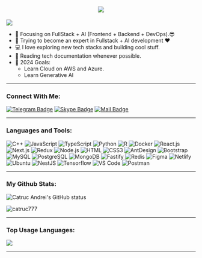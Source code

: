 <h1 align="center">
  <a href="https://git.io/typing-svg">
    <img src="https://readme-typing-svg.herokuapp.com/?lines=Hello,+there!+👋;This+is+Catruc+Andrei.;Nice+to+meet+you!&center=true&size=30">
  </a>
</h1>

![](https://komarev.com/ghpvc/?username=catrucdev&color=brightgreen)

- 🔭 Focusing on FullStack + AI (Frontend + Backend + DevOps).😎
- 🌱 Trying to become an expert in Fullstack + AI development ❤
- 💻 I love exploring new tech stacks and building cool stuff.
- 📰 Reading tech documentation whenever possible.
- 🥅 2024 Goals:
  - Learn Cloud on AWS and Azure.
  - Learn Generative AI

---

### Connect With Me:

[![Telegram Badge](https://img.shields.io/badge/Telegram-1877F2?style=for-the-badge&logo=telegram&logoColor=white)](https://t.me/bandit_of_justice)
[![Skype Badge](https://img.shields.io/badge/Skype-green?style=for-the-badge&logo=telegram&logoColor=white)](https://join.skype.com/invite/live:fossilstar)
[![Mail Badge](https://img.shields.io/badge/Gmail-D14836?style=for-the-badge&logo=gmail&logoColor=white)](mailto:ifresh.2004@gmail.com)

---

### Languages and Tools:

![C++](https://img.shields.io/badge/C++-F7F7F7?style=flat-square&logo=C&logoColor=00A7D0)
![JavaScript](https://img.shields.io/badge/JavaScript-F7DF1E?style=flat-square&logo=javascript&logoColor=black)
![TypeScript](https://img.shields.io/badge/TypeScript-007ACC?style=flat-square&logo=typescript&logoColor=white)
![Python](https://img.shields.io/badge/Python-007ACC?style=flat-square&logo=Python&logoColor=61DAFB)
![R](https://img.shields.io/badge/R-F7F7F7?style=flat-square&logo=R&logoColor=00A7D0)
![Docker](https://img.shields.io/badge/Docker-0CC1F3?style=flat-square&logo=docker&logoColor=white)
![React.js](https://img.shields.io/badge/React.js-0081CB?style=flat-square&logo=react&logoColor=61DAFB)
![Next.js](https://img.shields.io/badge/Next.js-f7f7f7?style=flastic&logo=Next.js&logoColor=000000)
![Redux](https://img.shields.io/badge/Redux-black?style=flastic&logo=Redux&logoColor=764ABC)
![Node.js](https://img.shields.io/badge/Node.js-43853D?style=flat-square&logo=node.js&logoColor=white)
![HTML](https://img.shields.io/badge/HTML5-E34F26?style=flat-square&logo=html5&logoColor=white)
![CSS3](https://img.shields.io/badge/CSS3-1572B6?style=flat-square&logo=css3&logoColor=white)
![AntDesign](https://img.shields.io/badge/AntDesign-f7f7f7?style=flastic&logo=AntDesign&logoColor=0170FE)
![Bootstrap](https://img.shields.io/badge/Bootstrap-563D7C?style=flat-square&logo=bootstrap&logoColor=white)
![MySQL](https://img.shields.io/badge/MySQL-005C84?style=flat-square&logo=mysql&logoColor=white)
![PostgreSQL](https://img.shields.io/badge/PostgreSQL-31658D?style=flastic&logo=PostgreSQL&logoColor=white)
![MongoDB](https://img.shields.io/badge/MongoDB-F7F7F7?style=flat-square&logo=mongodb&logoColor=49A248)
![Fastify](https://img.shields.io/badge/Fastify-F7F7F7?style=flat-square&logo=fastify&logoColor=49A248)
![Redis](https://img.shields.io/badge/redis-%23DD0031.svg?&style=flat-square&logo=redis&logoColor=white)
![Figma](https://img.shields.io/badge/Figma-f7f7f7?style=flastic&logo=Figma&logoColor=F24E1E)
![Netlify](https://img.shields.io/badge/Netlify-00C7B7?style=flat-square&logo=netlify&logoColor=white)
![Ubuntu](https://img.shields.io/badge/Ubuntu-E05924?style=flat-square&logo=ubuntu&logoColor=black)
![NestJS](https://img.shields.io/badge/Nestjs-000000?style=flat-square&logo=nestjs&logoColor=D9224D)
![Tensorflow](https://img.shields.io/badge/Tensorflow-yellow?style=flat-square&logo=Tensorflow&logoColor=00A7D0)
![VS Code](https://img.shields.io/badge/VisualStudio-2C2B30?style=flastic&logo=VisualStudioCode&logoColor=007ACC)
![Postman](https://img.shields.io/badge/Postman-f7f7f7?style=flastic&logo=Postman&logoColor=FF6C37)

---

### My Github Stats:

<p>
  <img align="center" src="https://github-readme-stats.vercel.app/api?username=catruc777&show_icons=true&include_all_commits=true&theme=algolia&hide_border=true" alt="Catruc Andrei's GitHub status" />
</p>
<p>
  <img align="center" src="https://github-readme-streak-stats.herokuapp.com/?user=catruc777&theme=algolia" alt="catruc777" />
</p>

---

### Top Usage Languages:

<img align="center" src="https://github-readme-stats.vercel.app/api/top-langs/?username=catruc777&layout=compact&theme=algolia&hide_border=true&&langs_count=10" />

---
